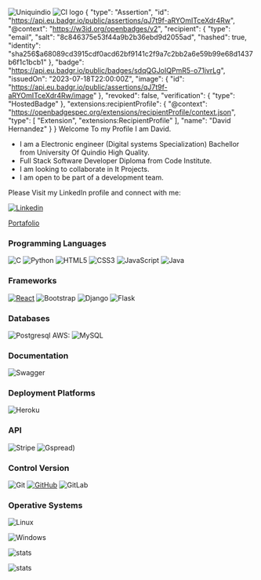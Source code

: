 ![Uniquindio](https://res.cloudinary.com/djvwk7zf2/image/upload/v1677093534/uniquindio_aanjy7.jpg)
![CI logo](https://codeinstitute.s3.amazonaws.com/fullstack/ci_logo_small.png)
{
  "type": "Assertion",
  "id": "https://api.eu.badgr.io/public/assertions/qJ7t9f-aRYOmITceXdr4Rw",
  "@context": "https://w3id.org/openbadges/v2",
  "recipient": {
    "type": "email",
    "salt": "8c846375e53f44a9b2b36ebd9d2055ad",
    "hashed": true,
    "identity": "sha256$a68089cd3915cdf0acd62bf9141c2f9a7c2bb2a6e59b99e68d1437b6f1c1bcb1"
  },
  "badge": "https://api.eu.badgr.io/public/badges/sdqQGJoIQPmR5-o71jvrLg",
  "issuedOn": "2023-07-18T22:00:00Z",
  "image": {
    "id": "https://api.eu.badgr.io/public/assertions/qJ7t9f-aRYOmITceXdr4Rw/image"
  },
  "revoked": false,
  "verification": {
    "type": "HostedBadge"
  },
  "extensions:recipientProfile": {
    "@context": "https://openbadgespec.org/extensions/recipientProfile/context.json",
    "type": [
      "Extension",
      "extensions:RecipientProfile"
    ],
    "name": "David  Hernandez"
  }
}
Welcome To my Profile I am David.  

- I am a Electronic engineer (Digital systems Specialization) Bachellor from University Of Quindio High Quality.
- Full Stack Software Developer Diploma from Code Institute.  
- I am looking to collaborate in It Projects.
- I am open to be part of a development team.


Please Visit my LinkedIn profile and connect with me:  

[![Linkedin](https://img.shields.io/badge/LinkedIn-0077B5?style=for-the-badge&logo=linkedin&logoColor=white)](https://www.linkedin.com/in/david-hern%C3%A1ndez-b3764b171)

[Portafolio](https://jdhernandezs1.github.io/R_Port/)


### Programming Languages

![C](https://img.shields.io/badge/C%2B%2B-00599C?style=for-the-badge&logo=c%2B%2B&logoColor=white)
![Python](https://img.shields.io/badge/Python-14354C?style=for-the-badge&logo=python&logoColor=white)
![HTML5](https://img.shields.io/badge/HTML5-E34F26?style=for-the-badge&logo=html5&logoColor=white)
![CSS3](https://img.shields.io/badge/CSS-239120?&style=for-the-badge&logo=css3&logoColor=white)
![JavaScript](https://img.shields.io/badge/JavaScript-F7DF1E?style=for-the-badge&logo=javascript&logoColor=black)
![Java](https://img.shields.io/badge/Java-ED8B00?style=for-the-badge&logo=openjdk&logoColor=white)

### Frameworks
[
![React](https://shields.io/badge/react-black?logo=react&style=for-the-badge%22)](https://shields.io/badge/react-black?logo=react&style=for-the-badge%22)
![Bootstrap](https://img.shields.io/badge/Bootstrap-563D7C?style=for-the-badge&logo=bootstrap&logoColor=white)
![Django](https://img.shields.io/badge/Django-092E20?style=for-the-badge&logo=django&logoColor=white)
![Flask](https://img.shields.io/badge/Flask-000000?style=for-the-badge&logo=flask&logoColor=white)

### Databases

![Postgresql](https://img.shields.io/badge/PostgreSQL-316192?style=for-the-badge&logo=postgresql&logoColor=white)
AWS:
![MySQL](https://shields.io/badge/MySQL-lightgrey?logo=mysql&style=plastic&logoColor=white&labelColor=blue)

### Documentation 

![Swagger](https://img.shields.io/badge/swagger-black?style=for-the-badge&logo=swagger)



### Deployment Platforms


![Heroku](https://img.shields.io/badge/Heroku-430098?style=for-the-badge&logo=heroku&logoColor=white)

### API

![Stripe](https://img.shields.io/badge/Stripe-626CD9?style=for-the-badge&logo=Stripe&logoColor=white)
![Gspread](https://img.shields.io/badge/Gspread-626CD9?style=for-the-badge&logo=Google&logoColor=white))

### Control Version

![Git](https://img.shields.io/badge/Git%20-%23302F2F.svg?&style=for-the-badge&logo=Git&logoColor=F05032)
[![GitHub](https://img.shields.io/badge/GitHub%20-%23181717.svg?&style=for-the-badge&logo=GitHub&logoColor=FFFFFF)](https://github.com)
![GitLab](https://img.shields.io/badge/GitLab-black?style=for-the-badge&logo=gitlab)

### Operative Systems

![Linux](https://img.shields.io/badge/Linux-FCC624?style=for-the-badge&logo=linux&logoColor=black)

![Windows](https://img.shields.io/badge/Windows-0078D6?style=for-the-badge&logo=windows&logoColor=white)


![stats](https://github-readme-stats.vercel.app/api/top-langs/?username=jdhernandezS1&theme=blue-green)

![stats](https://github-readme-stats.vercel.app/api?username=jdhernandezS1&theme=blue-green)



